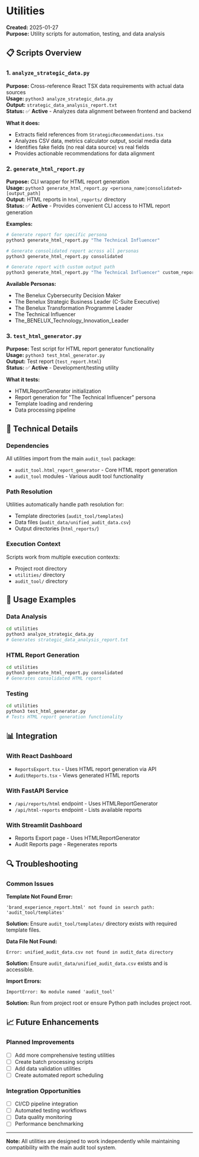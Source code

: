 # Utilities

**Created:** 2025-01-27  
**Purpose:** Utility scripts for automation, testing, and data analysis

## 📋 **Scripts Overview**

### **1. `analyze_strategic_data.py`**
**Purpose:** Cross-reference React TSX data requirements with actual data sources  
**Usage:** `python3 analyze_strategic_data.py`  
**Output:** `strategic_data_analysis_report.txt`  
**Status:** ✅ **Active** - Analyzes data alignment between frontend and backend

**What it does:**
- Extracts field references from `StrategicRecommendations.tsx`
- Analyzes CSV data, metrics calculator output, social media data
- Identifies fake fields (no real data source) vs real fields
- Provides actionable recommendations for data alignment

### **2. `generate_html_report.py`**
**Purpose:** CLI wrapper for HTML report generation  
**Usage:** `python3 generate_html_report.py <persona_name|consolidated> [output_path]`  
**Output:** HTML reports in `html_reports/` directory  
**Status:** ✅ **Active** - Provides convenient CLI access to HTML report generation

**Examples:**
```bash
# Generate report for specific persona
python3 generate_html_report.py "The Technical Influencer"

# Generate consolidated report across all personas
python3 generate_html_report.py consolidated

# Generate report with custom output path
python3 generate_html_report.py "The Technical Influencer" custom_report.html
```

**Available Personas:**
- The Benelux Cybersecurity Decision Maker
- The Benelux Strategic Business Leader (C-Suite Executive)
- The Benelux Transformation Programme Leader
- The Technical Influencer
- The_BENELUX_Technology_Innovation_Leader

### **3. `test_html_generator.py`**
**Purpose:** Test script for HTML report generator functionality  
**Usage:** `python3 test_html_generator.py`  
**Output:** Test report (`test_report.html`)  
**Status:** ✅ **Active** - Development/testing utility

**What it tests:**
- HTMLReportGenerator initialization
- Report generation for "The Technical Influencer" persona
- Template loading and rendering
- Data processing pipeline

## 🔧 **Technical Details**

### **Dependencies**
All utilities import from the main `audit_tool` package:
- `audit_tool.html_report_generator` - Core HTML report generation
- `audit_tool` modules - Various audit tool functionality

### **Path Resolution**
Utilities automatically handle path resolution for:
- Template directories (`audit_tool/templates`)
- Data files (`audit_data/unified_audit_data.csv`)
- Output directories (`html_reports/`)

### **Execution Context**
Scripts work from multiple execution contexts:
- Project root directory
- `utilities/` directory
- `audit_tool/` directory

## 🚀 **Usage Examples**

### **Data Analysis**
```bash
cd utilities
python3 analyze_strategic_data.py
# Generates strategic_data_analysis_report.txt
```

### **HTML Report Generation**
```bash
cd utilities
python3 generate_html_report.py consolidated
# Generates consolidated HTML report
```

### **Testing**
```bash
cd utilities
python3 test_html_generator.py
# Tests HTML report generation functionality
```

## 📊 **Integration**

### **With React Dashboard**
- `ReportsExport.tsx` - Uses HTML report generation via API
- `AuditReports.tsx` - Views generated HTML reports

### **With FastAPI Service**
- `/api/reports/html` endpoint - Uses HTMLReportGenerator
- `/api/html-reports` endpoint - Lists available reports

### **With Streamlit Dashboard**
- Reports Export page - Uses HTMLReportGenerator
- Audit Reports page - Regenerates reports

## 🔍 **Troubleshooting**

### **Common Issues**

**Template Not Found Error:**
```
'brand_experience_report.html' not found in search path: 'audit_tool/templates'
```
**Solution:** Ensure `audit_tool/templates/` directory exists with required template files.

**Data File Not Found:**
```
Error: unified_audit_data.csv not found in audit_data directory
```
**Solution:** Ensure `audit_data/unified_audit_data.csv` exists and is accessible.

**Import Errors:**
```
ImportError: No module named 'audit_tool'
```
**Solution:** Run from project root or ensure Python path includes project root.

## 📈 **Future Enhancements**

### **Planned Improvements**
- [ ] Add more comprehensive testing utilities
- [ ] Create batch processing scripts
- [ ] Add data validation utilities
- [ ] Create automated report scheduling

### **Integration Opportunities**
- [ ] CI/CD pipeline integration
- [ ] Automated testing workflows
- [ ] Data quality monitoring
- [ ] Performance benchmarking

---

**Note:** All utilities are designed to work independently while maintaining compatibility with the main audit tool system. 